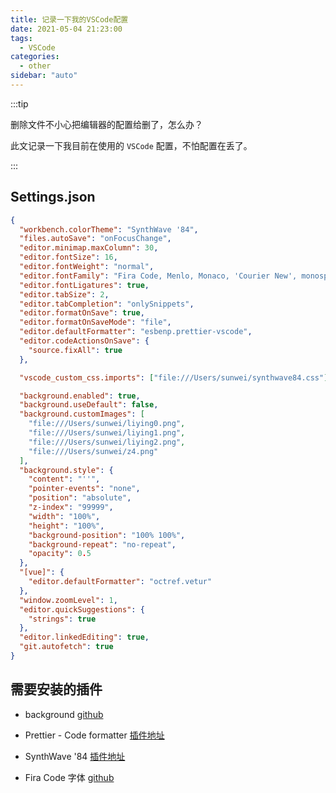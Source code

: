 ```yaml
---
title: 记录一下我的VSCode配置
date: 2021-05-04 21:23:00
tags:
  - VSCode
categories:
  - other
sidebar: "auto"
---
```


:::tip

删除文件不小心把编辑器的配置给删了，怎么办？

此文记录一下我目前在使用的 `VSCode` 配置，不怕配置在丢了。

:::

<!-- more -->

## Settings.json

```json
{
  "workbench.colorTheme": "SynthWave '84",
  "files.autoSave": "onFocusChange",
  "editor.minimap.maxColumn": 30,
  "editor.fontSize": 16,
  "editor.fontWeight": "normal",
  "editor.fontFamily": "Fira Code, Menlo, Monaco, 'Courier New', monospace",
  "editor.fontLigatures": true,
  "editor.tabSize": 2,
  "editor.tabCompletion": "onlySnippets",
  "editor.formatOnSave": true,
  "editor.formatOnSaveMode": "file",
  "editor.defaultFormatter": "esbenp.prettier-vscode",
  "editor.codeActionsOnSave": {
    "source.fixAll": true
  },

  "vscode_custom_css.imports": ["file:///Users/sunwei/synthwave84.css"],

  "background.enabled": true,
  "background.useDefault": false,
  "background.customImages": [
    "file:///Users/sunwei/liying0.png",
    "file:///Users/sunwei/liying1.png",
    "file:///Users/sunwei/liying2.png",
    "file:///Users/sunwei/z4.png"
  ],
  "background.style": {
    "content": "''",
    "pointer-events": "none",
    "position": "absolute",
    "z-index": "99999",
    "width": "100%",
    "height": "100%",
    "background-position": "100% 100%",
    "background-repeat": "no-repeat",
    "opacity": 0.5
  },
  "[vue]": {
    "editor.defaultFormatter": "octref.vetur"
  },
  "window.zoomLevel": 1,
  "editor.quickSuggestions": {
    "strings": true
  },
  "editor.linkedEditing": true,
  "git.autofetch": true
}
```

## 需要安装的插件

- background
  [github](https://github.com/shalldie/vscode-background)

- Prettier - Code formatter
  [插件地址](https://marketplace.visualstudio.com/items?itemName=esbenp.prettier-vscode)

* SynthWave '84
  [插件地址](https://marketplace.visualstudio.com/items?itemName=RobbOwen.synthwave-vscode)

* Fira Code 字体
  [github](https://github.com/tonsky/FiraCode/wiki/Installing)
